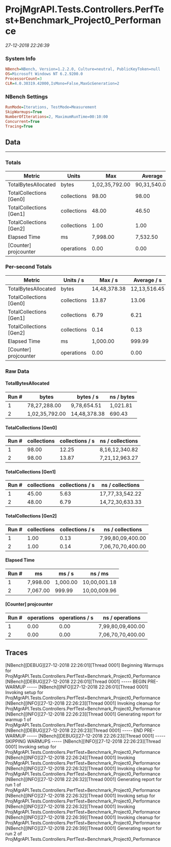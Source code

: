 ﻿# ProjMgrAPI.Tests.Controllers.PerfTest+Benchmark_Project0_Performance
_27-12-2018 22:26:39_
### System Info
```ini
NBench=NBench, Version=1.2.2.0, Culture=neutral, PublicKeyToken=null
OS=Microsoft Windows NT 6.2.9200.0
ProcessorCount=3
CLR=4.0.30319.42000,IsMono=False,MaxGcGeneration=2
```

### NBench Settings
```ini
RunMode=Iterations, TestMode=Measurement
SkipWarmups=True
NumberOfIterations=2, MaximumRunTime=00:10:00
Concurrent=True
Tracing=True
```

## Data
-------------------

### Totals
|          Metric |           Units |             Max |         Average |             Min |          StdDev |
|---------------- |---------------- |---------------- |---------------- |---------------- |---------------- |
|TotalBytesAllocated |           bytes |  1,02,35,792.00 |    90,31,540.00 |    78,27,288.00 |    17,03,069.51 |
|TotalCollections [Gen0] |     collections |           98.00 |           98.00 |           98.00 |            0.00 |
|TotalCollections [Gen1] |     collections |           48.00 |           46.50 |           45.00 |            2.12 |
|TotalCollections [Gen2] |     collections |            1.00 |            1.00 |            1.00 |            0.00 |
|    Elapsed Time |              ms |        7,998.00 |        7,532.50 |        7,067.00 |          658.32 |
|[Counter] projcounter |      operations |            0.00 |            0.00 |            0.00 |            0.00 |

### Per-second Totals
|          Metric |       Units / s |         Max / s |     Average / s |         Min / s |      StdDev / s |
|---------------- |---------------- |---------------- |---------------- |---------------- |---------------- |
|TotalBytesAllocated |           bytes |    14,48,378.38 |    12,13,516.45 |     9,78,654.51 |     3,32,144.93 |
|TotalCollections [Gen0] |     collections |           13.87 |           13.06 |           12.25 |            1.14 |
|TotalCollections [Gen1] |     collections |            6.79 |            6.21 |            5.63 |            0.82 |
|TotalCollections [Gen2] |     collections |            0.14 |            0.13 |            0.13 |            0.01 |
|    Elapsed Time |              ms |        1,000.00 |          999.99 |          999.99 |            0.01 |
|[Counter] projcounter |      operations |            0.00 |            0.00 |            0.00 |            0.00 |

### Raw Data
#### TotalBytesAllocated
|           Run # |           bytes |       bytes / s |      ns / bytes |
|---------------- |---------------- |---------------- |---------------- |
|               1 |    78,27,288.00 |     9,78,654.51 |        1,021.81 |
|               2 |  1,02,35,792.00 |    14,48,378.38 |          690.43 |

#### TotalCollections [Gen0]
|           Run # |     collections | collections / s |ns / collections |
|---------------- |---------------- |---------------- |---------------- |
|               1 |           98.00 |           12.25 |  8,16,12,340.82 |
|               2 |           98.00 |           13.87 |  7,21,12,963.27 |

#### TotalCollections [Gen1]
|           Run # |     collections | collections / s |ns / collections |
|---------------- |---------------- |---------------- |---------------- |
|               1 |           45.00 |            5.63 | 17,77,33,542.22 |
|               2 |           48.00 |            6.79 | 14,72,30,633.33 |

#### TotalCollections [Gen2]
|           Run # |     collections | collections / s |ns / collections |
|---------------- |---------------- |---------------- |---------------- |
|               1 |            1.00 |            0.13 |7,99,80,09,400.00 |
|               2 |            1.00 |            0.14 |7,06,70,70,400.00 |

#### Elapsed Time
|           Run # |              ms |          ms / s |         ns / ms |
|---------------- |---------------- |---------------- |---------------- |
|               1 |        7,998.00 |        1,000.00 |    10,00,001.18 |
|               2 |        7,067.00 |          999.99 |    10,00,009.96 |

#### [Counter] projcounter
|           Run # |      operations |  operations / s | ns / operations |
|---------------- |---------------- |---------------- |---------------- |
|               1 |            0.00 |            0.00 |7,99,80,09,400.00 |
|               2 |            0.00 |            0.00 |7,06,70,70,400.00 |


## Traces
[NBench][DEBUG][27-12-2018 22:26:01][Thread 0001] Beginning Warmups for ProjMgrAPI.Tests.Controllers.PerfTest+Benchmark_Project0_Performance
[NBench][DEBUG][27-12-2018 22:26:01][Thread 0001] ----- BEGIN PRE-WARMUP -----
[NBench][INFO][27-12-2018 22:26:01][Thread 0001] Invoking setup for ProjMgrAPI.Tests.Controllers.PerfTest+Benchmark_Project0_Performance
[NBench][INFO][27-12-2018 22:26:23][Thread 0001] Invoking cleanup for ProjMgrAPI.Tests.Controllers.PerfTest+Benchmark_Project0_Performance
[NBench][INFO][27-12-2018 22:26:23][Thread 0001] Generating report for warmup 1 of ProjMgrAPI.Tests.Controllers.PerfTest+Benchmark_Project0_Performance
[NBench][DEBUG][27-12-2018 22:26:23][Thread 0001] ----- END PRE-WARMUP -----
[NBench][DEBUG][27-12-2018 22:26:23][Thread 0001] ----- SKIPPING WARMUPS -----
[NBench][INFO][27-12-2018 22:26:23][Thread 0001] Invoking setup for ProjMgrAPI.Tests.Controllers.PerfTest+Benchmark_Project0_Performance
[NBench][INFO][27-12-2018 22:26:24][Thread 0001] Invoking ProjMgrAPI.Tests.Controllers.PerfTest+Benchmark_Project0_Performance
[NBench][INFO][27-12-2018 22:26:32][Thread 0001] Invoking cleanup for ProjMgrAPI.Tests.Controllers.PerfTest+Benchmark_Project0_Performance
[NBench][INFO][27-12-2018 22:26:32][Thread 0001] Generating report for run 1 of ProjMgrAPI.Tests.Controllers.PerfTest+Benchmark_Project0_Performance
[NBench][INFO][27-12-2018 22:26:32][Thread 0001] Invoking setup for ProjMgrAPI.Tests.Controllers.PerfTest+Benchmark_Project0_Performance
[NBench][INFO][27-12-2018 22:26:32][Thread 0001] Invoking ProjMgrAPI.Tests.Controllers.PerfTest+Benchmark_Project0_Performance
[NBench][INFO][27-12-2018 22:26:39][Thread 0001] Invoking cleanup for ProjMgrAPI.Tests.Controllers.PerfTest+Benchmark_Project0_Performance
[NBench][INFO][27-12-2018 22:26:39][Thread 0001] Generating report for run 2 of ProjMgrAPI.Tests.Controllers.PerfTest+Benchmark_Project0_Performance


